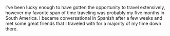 I've been lucky enough to have gotten the opportunity to travel extensively, however
my favorite span of time traveling was probably my five months in South America.
I became conversational in Spanish after a few weeks and met some great friends
that I traveled with for a majority of my time down there. 
